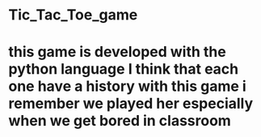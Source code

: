 # Tic_Tac_Toe_game
# this game is developed with the python language I think that each one have a history with this game i remember we played her especially when we get bored in classroom
